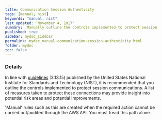```yaml
---
title: Communication Session Authenticity
tags: [manual, nist]
keywords: "manual, nist"
last_updated: “November 4, 2017"
summary:  Manually outline the controls implemented to protect session communications
published: true
sidebar: mydoc_sidebar
permalink: mydoc_manual-communication-session-authenticity.html
folder: mydoc
toc: false
---
```


### Details  
In line with [guidelines](http://nvlpubs.nist.gov/nistpubs/SpecialPublications/NIST.SP.800-171.pdf) (3.13.15) published by the United States National Institute for Standards and Technology (NIST), it is recommended that you outline the controls implemented to protect session communications. A list of measures taken to protect these connections may provide insight into potential risk areas and potential improvements.  

'Manual' rules such as this are created when the required action cannot be carried out/audited through the AWS API. You must tread this path alone. 

